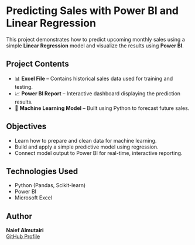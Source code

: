 # Predicting Sales with Power BI and Linear Regression

This project demonstrates how to predict upcoming monthly sales using a simple **Linear Regression** model and visualize the results using **Power BI**.

## Project Contents

- 📊 **Excel File** – Contains historical sales data used for training and testing.
- 📈 **Power BI Report** – Interactive dashboard displaying the prediction results.
- 🧠 **Machine Learning Model** – Built using Python to forecast future sales.

## Objectives

- Learn how to prepare and clean data for machine learning.
- Build and apply a simple predictive model using regression.
- Connect model output to Power BI for real-time, interactive reporting.

## Technologies Used

- Python (Pandas, Scikit-learn)
- Power BI
- Microsoft Excel

## Author

**Naief Almutairi**  
[GitHub Profile](https://github.com/naiefalmutairi)


